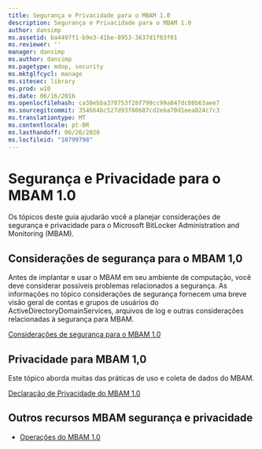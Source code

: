 ```yaml
---
title: Segurança e Privacidade para o MBAM 1.0
description: Segurança e Privacidade para o MBAM 1.0
author: dansimp
ms.assetid: ba4497f1-b9e3-41be-8953-3637d1f83f01
ms.reviewer: ''
manager: dansimp
ms.author: dansimp
ms.pagetype: mdop, security
ms.mktglfcycl: manage
ms.sitesec: library
ms.prod: w10
ms.date: 06/16/2016
ms.openlocfilehash: ca38ebba370753f28f799cc99a847dc08b63aee7
ms.sourcegitcommit: 354664bc527d93f80687cd2eba70d1eea024c7c3
ms.translationtype: MT
ms.contentlocale: pt-BR
ms.lasthandoff: 06/26/2020
ms.locfileid: "10799798"
---
```

# Segurança e Privacidade para o MBAM 1.0


Os tópicos deste guia ajudarão você a planejar considerações de segurança e privacidade para o Microsoft BitLocker Administration and Monitoring (MBAM).

## Considerações de segurança para o MBAM 1,0


Antes de implantar e usar o MBAM em seu ambiente de computação, você deve considerar possíveis problemas relacionados a segurança. As informações no tópico considerações de segurança fornecem uma breve visão geral de contas e grupos de usuários do ActiveDirectoryDomainServices, arquivos de log e outras considerações relacionadas à segurança para MBAM.

[Considerações de segurança para o MBAM 1.0](security-considerations-for-mbam-10.md)

## Privacidade para MBAM 1,0


Este tópico aborda muitas das práticas de uso e coleta de dados do MBAM.

[Declaração de Privacidade do MBAM 1.0](privacy-statement-for-mbam-10.md)

## Outros recursos MBAM segurança e privacidade


-   [Operações do MBAM 1.0](operations-for-mbam-10.md)

 

 





